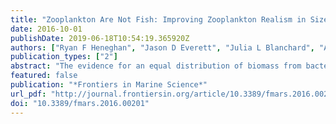 ```yaml
---
title: "Zooplankton Are Not Fish: Improving Zooplankton Realism in Size-Spectrum Models Mediates Energy Transfer in Food Webs"
date: 2016-10-01
publishDate: 2019-06-18T10:54:19.365920Z
authors: ["Ryan F Heneghan", "Jason D Everett", "Julia L Blanchard", "Anthony J Richardson"]
publication_types: ["2"]
abstract: "The evidence for an equal distribution of biomass from bacteria to whales has led to development of size-spectrum models that represent the dynamics of the marine ecosystem using size rather than species identity.The evidence for an equal distribution of biomass from bacteria to whales has led to development of size-spectrum models that represent the dynamics of the marine ecosystem using size rather than species identity."
featured: false
publication: "*Frontiers in Marine Science*"
url_pdf: "http://journal.frontiersin.org/article/10.3389/fmars.2016.00201/full"
doi: "10.3389/fmars.2016.00201"
---
```


